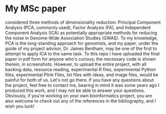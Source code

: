 # My MSc paper 
considered three methods of dimensionality reduction: Principal Component Analysis (PCA, commonly used), Factor Analysis (FA), and Independent Component Analysis (ICA) as potentially appropriate methods for reducing the noise in Genome-Wide Association Studies (GWAS). To my knowledge, PCA is the long-standing approach for genomists, and my paper, under the guide of my project advisor, Dr. James Bentham, may be one of the first to attempt to apply ICA to the same task. To this repo I have uploaded the final paper in pdf form for anyone who's curious; the necessary code is shown therein, in screenshots. However, to upload the entire project, with all backing data, resource reading, experimental R files, experimental Python files, experimental Plink Files, txt files with ideas, and image files, would be painful for both of us. Let's not go there. If you have any questions about the project, feel free to contact me, bearing in mind it was some years ago I produced this work, and I may not be able to answer your questions. Obviously, if you're working on your own bioinformatics project, you are also welcome to check out any of the references in the bibliography, and I wish you luck! 
